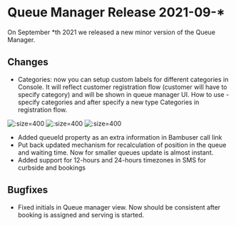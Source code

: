 # Queue Manager Release 2021-09-*
On September *th 2021 we released a new minor version of the Queue Manager.

## Changes
- Categories: now you can setup custom labels for different categories in Console. It will reflect customer registration flow (customer will have to specify category) and will be shown in queue manager UI.
How to use - specify categories and after specify a new type Categories in registration flow. 

![](/assets/specify-custom-categories-console-septebmer-2-week-2021.png ":size=400")
![](/assets/specify-custom-categories-console-registrattion-septebmer-2-week-2021.png ":size=400")
![](/assets/specify-custom-categories-QM-septebmer-2-week-2021.png ":size=400")

- Added queueId property as an extra information in Bambuser call link
- Put back updated mechanism for recalculation of position in the queue and waiting time. Now for smaller queues update is almost instant.
- Added support for 12-hours and 24-hours timezones in SMS for curbside and bookings

## Bugfixes

- Fixed initials in Queue manager view. Now should be consistent after booking is assigned and serving is started.
